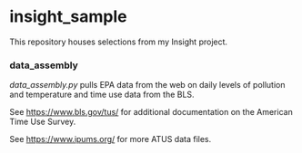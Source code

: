 # insight_sample
This repository houses selections from my Insight project.


### data_assembly
*data_assembly.py* pulls EPA data from the web on daily levels of pollution and temperature and time use data from the BLS. 

See https://www.bls.gov/tus/ for additional documentation on the American Time Use Survey.

See https://www.ipums.org/ for more ATUS data files. 
